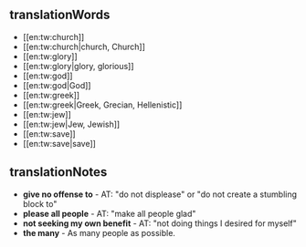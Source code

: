 ## translationWords

* [[en:tw:church]]
* [[en:tw:church|church, Church]]
* [[en:tw:glory]]
* [[en:tw:glory|glory, glorious]]
* [[en:tw:god]]
* [[en:tw:god|God]]
* [[en:tw:greek]]
* [[en:tw:greek|Greek, Grecian, Hellenistic]]
* [[en:tw:jew]]
* [[en:tw:jew|Jew, Jewish]]
* [[en:tw:save]]
* [[en:tw:save|save]]

## translationNotes

* **give no offense to** - AT: "do not displease" or "do not create a stumbling block to"
* **please all people** - AT: "make all people glad"
* **not seeking my own benefit** - AT: "not doing things I desired for myself"
* **the many** - As many people as possible.
